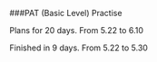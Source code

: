 ###PAT (Basic Level) Practise

Plans for 20 days. From 5.22 to 6.10

Finished in 9 days. From 5.22 to 5.30

